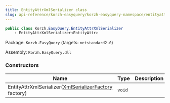 ```yaml
---
title: EntityAttrXmlSerializer class
slug: api-reference/korzh-easyquery/korzh-easyquery-namespace/entityattrxmlserializer-class
---
```


```csharp
public class Korzh.EasyQuery.EntityAttrXmlSerializer
    : EntityAttrXmlSerializer<EntityAttr>

```
Package: `Korzh.EasyQuery` (targets: `netstandard2.0`)

Assembly: `Korzh.EasyQuery.dll`

### Constructors

| Name | Type | Description | 
| --- | --- | --- | 
| EntityAttrXmlSerializer([XmlSerializerFactory](//easyquery/docs/api-reference/korzh-easyquery/korzh-easyquery-namespace/xmlserializerfactory-class) factory) | `void` |  |